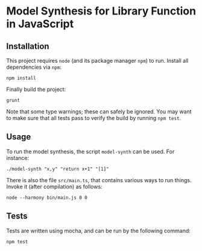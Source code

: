 # Model Synthesis for Library Function in JavaScript

## Installation

This project requires `node` (and its package manager `npm`) to run.
Install all dependencies via `npm`:

    npm install

Finally build the project:

    grunt

Note that some type warnings;  these can safely be ignored.  You may want to make sure that all tests pass to verify the build by running `npm test`.

## Usage

To run the model synthesis, the script `model-synth` can be used.  For instance:

    ./model-synth "x,y" "return x+1" "[1]"

There is also the file `src/main.ts`, that contains various ways to run things.  Invoke it (after compilation) as follows:

    node --harmony bin/main.js 0 0

## Tests

Tests are written using mocha, and can be run by the following command:

    npm test
